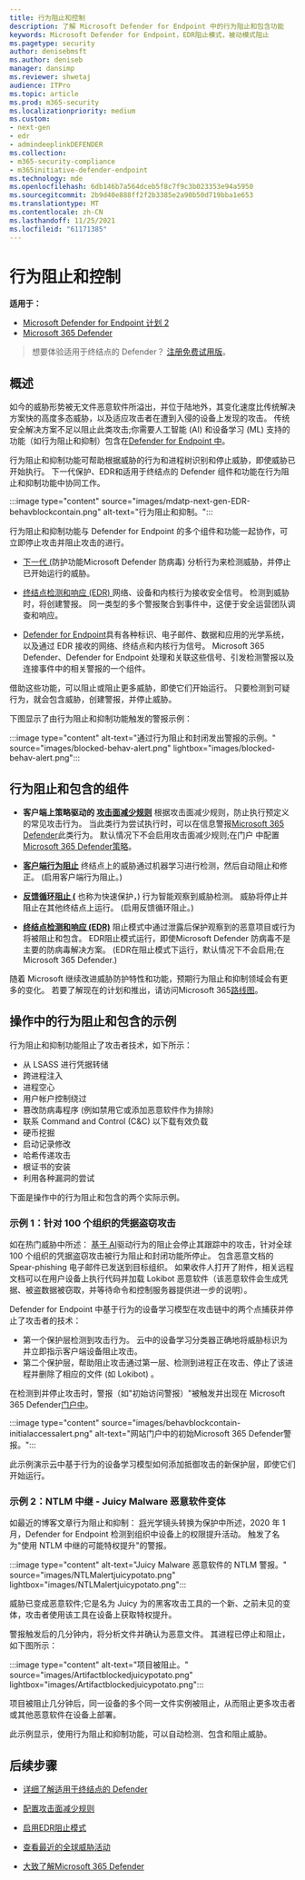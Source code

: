 ```yaml
---
title: 行为阻止和控制
description: 了解 Microsoft Defender for Endpoint 中的行为阻止和包含功能
keywords: Microsoft Defender for Endpoint，EDR阻止模式，被动模式阻止
ms.pagetype: security
author: denisebmsft
ms.author: deniseb
manager: dansimp
ms.reviewer: shwetaj
audience: ITPro
ms.topic: article
ms.prod: m365-security
ms.localizationpriority: medium
ms.custom:
- next-gen
- edr
- admindeeplinkDEFENDER
ms.collection:
- m365-security-compliance
- m365initiative-defender-endpoint
ms.technology: mde
ms.openlocfilehash: 6db146b7a564dceb5f8c7f9c3b023353e94a5950
ms.sourcegitcommit: 2b9d40e888ff2f2b3385e2a90b50d719bba1e653
ms.translationtype: MT
ms.contentlocale: zh-CN
ms.lasthandoff: 11/25/2021
ms.locfileid: "61171385"
---
```

# <a name="behavioral-blocking-and-containment"></a>行为阻止和控制

**适用于：**
- [Microsoft Defender for Endpoint 计划 2](https://go.microsoft.com/fwlink/p/?linkid=2154037)
- [Microsoft 365 Defender](https://go.microsoft.com/fwlink/?linkid=2118804)

> 想要体验适用于终结点的 Defender？ [注册免费试用版](https://signup.microsoft.com/create-account/signup?products=7f379fee-c4f9-4278-b0a1-e4c8c2fcdf7e&ru=https://aka.ms/MDEp2OpenTrial?ocid=docs-wdatp-assignaccess-abovefoldlink)。

## <a name="overview"></a>概述

如今的威胁形势被无文件恶意软件所溢出[](/windows/security/threat-protection/intelligence/fileless-threats)，并位于陆地外，其变化速度比传统解决方案快的高度多态威胁，以及适应攻击者在遭到入侵的设备上发现的攻击。 传统安全解决方案不足以阻止此类攻击;你需要人工智能 (AI) 和设备学习 (ML) 支持的功能（如行为阻止和抑制）包含在[Defender for Endpoint 中](/windows/security)。

行为阻止和抑制功能可帮助根据威胁的行为和进程树识别和停止威胁，即使威胁已开始执行。 下一代保护、EDR和适用于终结点的 Defender 组件和功能在行为阻止和抑制功能中协同工作。

:::image type="content" source="images/mdatp-next-gen-EDR-behavblockcontain.png" alt-text="行为阻止和抑制。":::

行为阻止和抑制功能与 Defender for Endpoint 的多个组件和功能一起协作，可立即停止攻击并阻止攻击的进行。

- [下一代 (](microsoft-defender-antivirus-in-windows-10.md)防护功能Microsoft Defender 防病毒) 分析行为来检测威胁，并停止已开始运行的威胁。

- [终结点检测和响应 (EDR) ](overview-endpoint-detection-response.md)网络、设备和内核行为接收安全信号。 检测到威胁时，将创建警报。 同一类型的多个警报聚合到事件中，这便于安全运营团队调查和响应。

- [Defender for Endpoint](overview-endpoint-detection-response.md)具有各种标识、电子邮件、数据和应用的光学系统，以及通过 EDR 接收的网络、终结点和内核行为信号。 Microsoft 365 Defender、Defender [](../defender/microsoft-365-defender.md)for Endpoint 处理和关联这些信号、引发检测警报以及连接事件中的相关警报的一个组件。

借助这些功能，可以阻止或阻止更多威胁，即使它们开始运行。 只要检测到可疑行为，就会包含威胁，创建警报，并停止威胁。

下图显示了由行为阻止和抑制功能触发的警报示例：

:::image type="content" alt-text="通过行为阻止和封闭发出警报的示例。" source="images/blocked-behav-alert.png" lightbox="images/blocked-behav-alert.png":::

## <a name="components-of-behavioral-blocking-and-containment"></a>行为阻止和包含的组件

- **客户端上策略驱动的 [攻击面减少规则](attack-surface-reduction.md)** 根据攻击面减少规则，防止执行预定义的常见攻击行为。 当此类行为尝试执行时，可以在信息警报<a href="https://go.microsoft.com/fwlink/p/?linkid=2077139" target="_blank">Microsoft 365 Defender</a>此类行为。 默认情况下不会启用攻击面减少规则;在门户 中配置[Microsoft 365 Defender策略](microsoft-defender-security-center.md)。

- **[客户端行为阻止](client-behavioral-blocking.md)** 终结点上的威胁通过机器学习进行检测，然后自动阻止和修正。  (启用客户端行为阻止。) 

- **[反馈循环阻止 (](feedback-loop-blocking.md)** 也称为快速保护，) 行为智能观察到威胁检测。 威胁将停止并阻止在其他终结点上运行。  (启用反馈循环阻止。) 

- **[终结点检测和响应 (EDR)](edr-in-block-mode.md)** 阻止模式中通过泄露后保护观察到的恶意项目或行为将被阻止和包含。 EDR阻止模式运行，即使Microsoft Defender 防病毒不是主要的防病毒解决方案。  (EDR在阻止模式下运行，默认情况下不会启用;在 Microsoft 365 Defender.) 

随着 Microsoft 继续改进威胁防护特性和功能，预期行为阻止和抑制领域会有更多的变化。 若要了解现在的计划和推出，请访问Microsoft 365[路线图](https://www.microsoft.com/microsoft-365/roadmap)。

## <a name="examples-of-behavioral-blocking-and-containment-in-action"></a>操作中的行为阻止和包含的示例

行为阻止和抑制功能阻止了攻击者技术，如下所示：

- 从 LSASS 进行凭据转储
- 跨进程注入
- 进程空心
- 用户帐户控制绕过
- 篡改防病毒程序 (例如禁用它或添加恶意软件作为排除) 
- 联系 Command and Control (C&C) 以下载有效负载
- 硬币挖掘
- 启动记录修改
- 哈希传递攻击
- 根证书的安装
- 利用各种漏洞的尝试

下面是操作中的行为阻止和包含的两个实际示例。

### <a name="example-1-credential-theft-attack-against-100-organizations"></a>示例 1：针对 100 个组织的凭据盗窃攻击

如在热门威胁中所述： [基于 AI](https://www.microsoft.com/security/blog/2019/10/08/in-hot-pursuit-of-elusive-threats-ai-driven-behavior-based-blocking-stops-attacks-in-their-tracks)驱动行为的阻止会停止其跟踪中的攻击，针对全球 100 个组织的凭据盗窃攻击被行为阻止和封闭功能所停止。 包含恶意文档的 Spear-phishing 电子邮件已发送到目标组织。 如果收件人打开了附件，相关远程文档可以在用户设备上执行代码并加载 Lokibot 恶意软件（该恶意软件会生成凭据、被盗数据被窃取，并等待命令和控制服务器提供进一步的说明）。

Defender for Endpoint 中基于行为的设备学习模型在攻击链中的两个点捕获并停止了攻击者的技术：

- 第一个保护层检测到攻击行为。 云中的设备学习分类器正确地将威胁标识为 并立即指示客户端设备阻止攻击。
- 第二个保护层，帮助阻止攻击通过第一层、检测到进程正在攻击、停止了该进程并删除了相应的文件 (如 Lokibot) 。

在检测到并停止攻击时，警报（如"初始访问警报）"被触发并出现在 Microsoft 365 Defender[门户中](microsoft-defender-security-center.md)。

:::image type="content" source="images/behavblockcontain-initialaccessalert.png" alt-text="网站门户中的初始Microsoft 365 Defender警报。":::

此示例演示云中基于行为的设备学习模型如何添加抵御攻击的新保护层，即使它们开始运行。

### <a name="example-2-ntlm-relay---juicy-potato-malware-variant"></a>示例 2：NTLM 中继 - Juicy Malware 恶意软件变体

如最近的博客文章行为阻止和抑制： [将](https://www.microsoft.com/security/blog/2020/03/09/behavioral-blocking-and-containment-transforming-optics-into-protection)光学镜头转换为保护中所述，2020 年 1 月，Defender for Endpoint 检测到组织中设备上的权限提升活动。 触发了名为"使用 NTLM 中继的可能特权提升"的警报。

:::image type="content" alt-text="Juicy Malware 恶意软件的 NTLM 警报。" source="images/NTLMalertjuicypotato.png" lightbox="images/NTLMalertjuicypotato.png":::

威胁已变成恶意软件;它是名为 Juicy 为的黑客攻击工具的一个新、之前未见的变体，攻击者使用该工具在设备上获取特权提升。

警报触发后的几分钟内，将分析文件并确认为恶意文件。 其进程已停止和阻止，如下图所示：

:::image type="content" alt-text="项目被阻止。" source="images/Artifactblockedjuicypotato.png" lightbox="images/Artifactblockedjuicypotato.png":::

项目被阻止几分钟后，同一设备的多个同一文件实例被阻止，从而阻止更多攻击者或其他恶意软件在设备上部署。

此示例显示，使用行为阻止和抑制功能，可以自动检测、包含和阻止威胁。

## <a name="next-steps"></a>后续步骤

- [详细了解适用于终结点的 Defender](overview-endpoint-detection-response.md)

- [配置攻击面减少规则](attack-surface-reduction.md)

- [启用EDR阻止模式](edr-in-block-mode.md)

- [查看最近的全球威胁活动](https://www.microsoft.com/wdsi/threats)

- [大致了解Microsoft 365 Defender](../defender/microsoft-365-defender.md)
